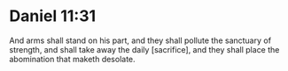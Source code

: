 # Daniel 11:31

And arms shall stand on his part, and they shall pollute the sanctuary of strength, and shall take away the daily [sacrifice], and they shall place the abomination that maketh desolate.